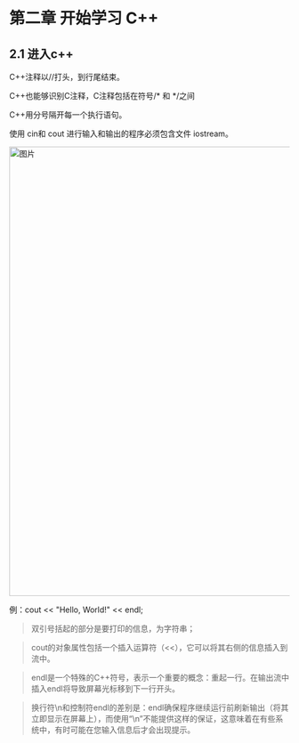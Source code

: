 # 第二章 开始学习 C++

## 2.1 进入c++

C++注释以//打头，到行尾结束。

C++也能够识别C注释，C注释包括在符号/* 和 */之间

C++用分号隔开每一个执行语句。

使用 cin和 cout 进行输入和输出的程序必须包含文件 iostream。

<img width="1045" height="808" alt="图片" src="https://github.com/user-attachments/assets/6abb9acb-1d7a-4003-a94e-3af65e806142" />


例：cout << "Hello, World!" << endl;

> 双引号括起的部分是要打印的信息，为字符串；

> cout的对象属性包括一个插入运算符（<<），它可以将其右侧的信息插入到流中。

> endl是一个特殊的C++符号，表示一个重要的概念：重起一行。在输出流中插入endl将导致屏幕光标移到下一行开头。

> 换行符\n和控制符endl的差别是：endl确保程序继续运行前刷新输出（将其立即显示在屏幕上），而使用“\n”不能提供这样的保证，这意味着在有些系统中，有时可能在您输入信息后才会出现提示。


